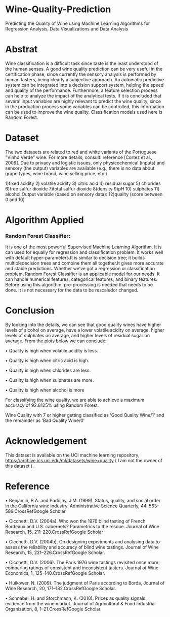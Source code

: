 # Wine-Quality-Prediction
Predicting the Quality of Wine using Machine Learning Algorithms for Regression Analysis, Data Visualizations and Data Analysis

# Abstrat

Wine classification is a difficult task since taste is the least understood of the human  senses. A good wine quality prediction can be very useful in the certification phase, since currently the sensory analysis is performed by human tasters, being clearly a subjective approach. An automatic predictive system can be integrated into a decision support system, helping the speed and quality of the performance. Furthermore, a feature selection process can help to analyze the impact of the analytical tests. If it is concluded that several input variables are highly relevant to predict the wine quality, since in the production process some variables can be controlled, this information can be used to improve the wine quality. Classification models used here is Random Forest.

# Dataset

The two datasets are related to red and white variants of the Portuguese "Vinho Verde" wine. For more details, consult:  reference [Cortez et al., 2009]. Due to privacy and logistic issues, only physicochemical (inputs) and sensory (the output) variables are available (e.g., there is no data about grape types, wine brand, wine selling price, etc.)

1)fixed acidity
2) volatile acidity
3) citric acid
4) residual sugar
5) chlorides
6)free sulfur dioxide
7)total sulfur dioxide
8)density
9)pH
10) sulphates
11) alcohol
Output variable (based on sensory data):
12)quality (score between 0 and 10)

# Algorithm Applied

### Random Forest Classifier:

It is one of the most powerful Supervised Machine Learning Algorithm. It is can used for equally for regression and classification problem. It works well with default hyper-parameters.It is similar to decision tree; it builds multipledecision trees and combine them all together.It gives more accurate and stable predictions. Whether we’ve got a regression or classification problem, Random Forest Classifier is an applicable model for our needs. It can handle numerical features, categorical features, and binary features. Before using this algorithm, pre-processing is needed that needs to be done. It is not necessary for the data to be rescaledor changed.

# Conclusion

By looking into the details, we can see that good quality wines have higher levels of alcohol on average, have a lower volatile acidity on average, higher levels of sulphates on average, and higher levels of residual sugar on average. From the plots below we can conclude:

• Quality is high when volatile acidity is less.

• Quality is high when citric acid is high.

• Quality is high when chlorides are less.

• Quality is high when sulphates are more.

• Quality is high when alcohol is more

For classifying the wine quality, we are able to achieve a maximum accuracy of 92.8125% using Random Forest.

Wine Quality with 7 or higher getting classified as 'Good Quality Wine/1' and the remainder as 'Bad Quality Wine/0'

# Acknowledgement

This dataset is available on the UCI machine learning repository, https://archive.ics.uci.edu/ml/datasets/wine+quality ( I am not the owner of this dataset ).

# Reference 

• Benjamin, B.A. and Podolny, J.M. (1999). Status, quality, and social order in the California wine industry. Administrative Science Quarterly, 44, 563–589.CrossRefGoogle Scholar

• Cicchetti, D.V. (2004a). Who won the 1976 blind tasting of French Bordeaux and U.S. cabernets? Parametrics to the rescue. Journal of Wine Research, 15, 211–220.CrossRefGoogle Scholar

• Cicchetti, D.V. (2004b). On designing experiments and analysing data to assess the reliability and accuracy of blind wine tastings. Journal of Wine Research, 15, 221–226.CrossRefGoogle Scholar.

• Cicchetti, D.V. (2006). The Paris 1976 wine tastings revisited once more: comparing ratings of consistent and inconsistent tasters. Journal of Wine Economics, 1, 125–140.CrossRefGoogle Scholar.

• Hulkower, N. (2009). The judgment of Paris according to Borda, Journal of Wine Research, 20, 171–182.CrossRefGoogle Scholar.

• Schnabel, H. and Storchmann, K. (2010). Prices as quality signals: evidence from the wine market. Journal of Agricultural & Food Industrial Organization, 8, 1–21.CrossRefGoogle Scholar.
